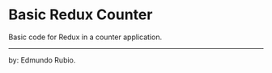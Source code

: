 # Basic Redux Counter 

Basic code for Redux in a counter application.


----------------------------------
by: Edmundo Rubio.
